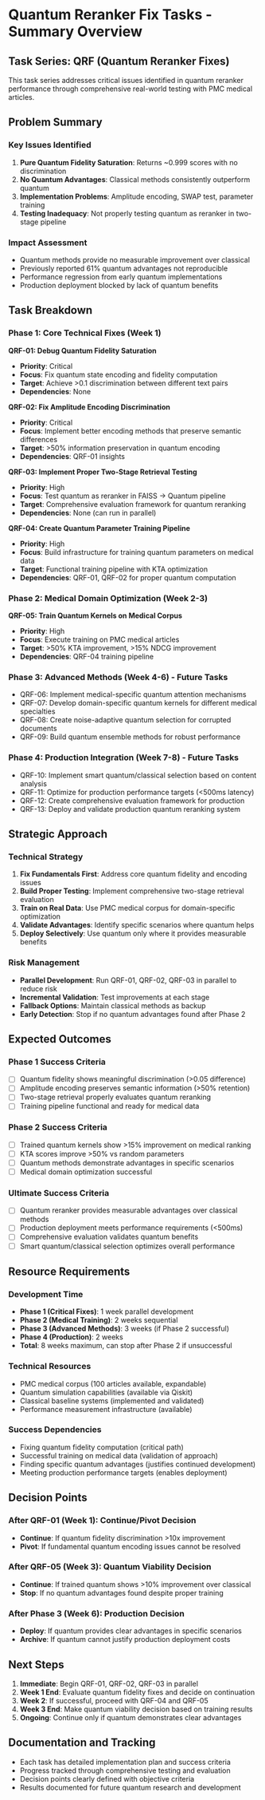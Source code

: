 # Quantum Reranker Fix Tasks - Summary Overview

## Task Series: QRF (Quantum Reranker Fixes)

This task series addresses critical issues identified in quantum reranker performance through comprehensive real-world testing with PMC medical articles.

## Problem Summary

### Key Issues Identified
1. **Pure Quantum Fidelity Saturation**: Returns ~0.999 scores with no discrimination
2. **No Quantum Advantages**: Classical methods consistently outperform quantum
3. **Implementation Problems**: Amplitude encoding, SWAP test, parameter training
4. **Testing Inadequacy**: Not properly testing quantum as reranker in two-stage pipeline

### Impact Assessment
- Quantum methods provide no measurable improvement over classical
- Previously reported 61% quantum advantages not reproducible
- Performance regression from early quantum implementations
- Production deployment blocked by lack of quantum benefits

## Task Breakdown

### Phase 1: Core Technical Fixes (Week 1)
**QRF-01: Debug Quantum Fidelity Saturation**
- **Priority**: Critical
- **Focus**: Fix quantum state encoding and fidelity computation
- **Target**: Achieve >0.1 discrimination between different text pairs
- **Dependencies**: None

**QRF-02: Fix Amplitude Encoding Discrimination**
- **Priority**: Critical  
- **Focus**: Implement better encoding methods that preserve semantic differences
- **Target**: >50% information preservation in quantum encoding
- **Dependencies**: QRF-01 insights

**QRF-03: Implement Proper Two-Stage Retrieval Testing**
- **Priority**: High
- **Focus**: Test quantum as reranker in FAISS → Quantum pipeline
- **Target**: Comprehensive evaluation framework for quantum reranking
- **Dependencies**: None (can run in parallel)

**QRF-04: Create Quantum Parameter Training Pipeline**
- **Priority**: High
- **Focus**: Build infrastructure for training quantum parameters on medical data
- **Target**: Functional training pipeline with KTA optimization
- **Dependencies**: QRF-01, QRF-02 for proper quantum computation

### Phase 2: Medical Domain Optimization (Week 2-3)
**QRF-05: Train Quantum Kernels on Medical Corpus**
- **Priority**: High
- **Focus**: Execute training on PMC medical articles
- **Target**: >50% KTA improvement, >15% NDCG improvement
- **Dependencies**: QRF-04 training pipeline

### Phase 3: Advanced Methods (Week 4-6) - Future Tasks
- QRF-06: Implement medical-specific quantum attention mechanisms
- QRF-07: Develop domain-specific quantum kernels for different medical specialties
- QRF-08: Create noise-adaptive quantum selection for corrupted documents
- QRF-09: Build quantum ensemble methods for robust performance

### Phase 4: Production Integration (Week 7-8) - Future Tasks  
- QRF-10: Implement smart quantum/classical selection based on content analysis
- QRF-11: Optimize for production performance targets (<500ms latency)
- QRF-12: Create comprehensive evaluation framework for production
- QRF-13: Deploy and validate production quantum reranking system

## Strategic Approach

### Technical Strategy
1. **Fix Fundamentals First**: Address core quantum fidelity and encoding issues
2. **Build Proper Testing**: Implement comprehensive two-stage retrieval evaluation
3. **Train on Real Data**: Use PMC medical corpus for domain-specific optimization
4. **Validate Advantages**: Identify specific scenarios where quantum helps
5. **Deploy Selectively**: Use quantum only where it provides measurable benefits

### Risk Management
- **Parallel Development**: Run QRF-01, QRF-02, QRF-03 in parallel to reduce risk
- **Incremental Validation**: Test improvements at each stage
- **Fallback Options**: Maintain classical methods as backup
- **Early Detection**: Stop if no quantum advantages found after Phase 2

## Expected Outcomes

### Phase 1 Success Criteria
- [ ] Quantum fidelity shows meaningful discrimination (>0.05 difference)
- [ ] Amplitude encoding preserves semantic information (>50% retention)
- [ ] Two-stage retrieval properly evaluates quantum reranking
- [ ] Training pipeline functional and ready for medical data

### Phase 2 Success Criteria
- [ ] Trained quantum kernels show >15% improvement on medical ranking
- [ ] KTA scores improve >50% vs random parameters
- [ ] Quantum methods demonstrate advantages in specific scenarios
- [ ] Medical domain optimization successful

### Ultimate Success Criteria
- [ ] Quantum reranker provides measurable advantages over classical methods
- [ ] Production deployment meets performance requirements (<500ms)
- [ ] Comprehensive evaluation validates quantum benefits
- [ ] Smart quantum/classical selection optimizes overall performance

## Resource Requirements

### Development Time
- **Phase 1 (Critical Fixes)**: 1 week parallel development
- **Phase 2 (Medical Training)**: 2 weeks sequential
- **Phase 3 (Advanced Methods)**: 3 weeks (if Phase 2 successful)
- **Phase 4 (Production)**: 2 weeks
- **Total**: 8 weeks maximum, can stop after Phase 2 if unsuccessful

### Technical Resources
- PMC medical corpus (100 articles available, expandable)
- Quantum simulation capabilities (available via Qiskit)
- Classical baseline systems (implemented and validated)
- Performance measurement infrastructure (available)

### Success Dependencies
- Fixing quantum fidelity computation (critical path)
- Successful training on medical data (validation of approach)
- Finding specific quantum advantages (justifies continued development)
- Meeting production performance targets (enables deployment)

## Decision Points

### After QRF-01 (Week 1): Continue/Pivot Decision
- **Continue**: If quantum fidelity discrimination >10x improvement
- **Pivot**: If fundamental quantum encoding issues cannot be resolved

### After QRF-05 (Week 3): Quantum Viability Decision  
- **Continue**: If trained quantum shows >10% improvement over classical
- **Stop**: If no quantum advantages found despite proper training

### After Phase 3 (Week 6): Production Decision
- **Deploy**: If quantum provides clear advantages in specific scenarios
- **Archive**: If quantum cannot justify production deployment costs

## Next Steps
1. **Immediate**: Begin QRF-01, QRF-02, QRF-03 in parallel
2. **Week 1 End**: Evaluate quantum fidelity fixes and decide on continuation
3. **Week 2**: If successful, proceed with QRF-04 and QRF-05
4. **Week 3 End**: Make quantum viability decision based on training results
5. **Ongoing**: Continue only if quantum demonstrates clear advantages

## Documentation and Tracking
- Each task has detailed implementation plan and success criteria
- Progress tracked through comprehensive testing and evaluation
- Decision points clearly defined with objective criteria
- Results documented for future quantum research and development
